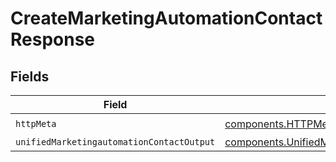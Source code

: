 # CreateMarketingAutomationContactResponse


## Fields

| Field                                                                                                                    | Type                                                                                                                     | Required                                                                                                                 | Description                                                                                                              |
| ------------------------------------------------------------------------------------------------------------------------ | ------------------------------------------------------------------------------------------------------------------------ | ------------------------------------------------------------------------------------------------------------------------ | ------------------------------------------------------------------------------------------------------------------------ |
| `httpMeta`                                                                                                               | [components.HTTPMetadata](../../models/components/httpmetadata.md)                                                       | :heavy_check_mark:                                                                                                       | N/A                                                                                                                      |
| `unifiedMarketingautomationContactOutput`                                                                                | [components.UnifiedMarketingautomationContactOutput](../../models/components/unifiedmarketingautomationcontactoutput.md) | :heavy_minus_sign:                                                                                                       | N/A                                                                                                                      |